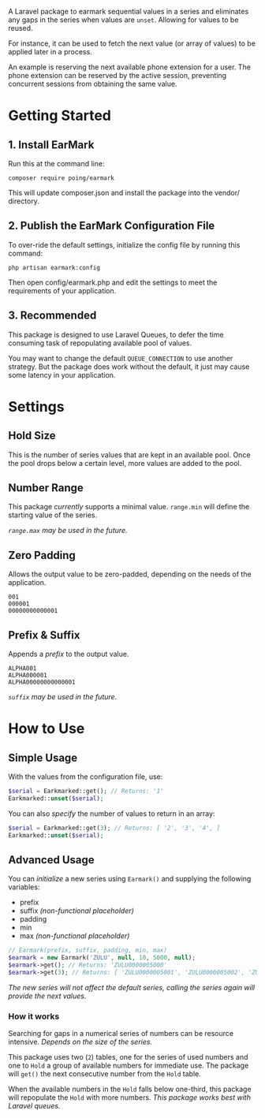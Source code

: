 A Laravel package to earmark sequential values in a series and eliminates any gaps in the series when values are `unset`.  Allowing for values to be reused.

For instance, it can be used to fetch the next value (or array of values) to be applied later in a process.  

An example is reserving the next available phone extension for a user.  The phone extension can be reserved by the active session, preventing concurrent sessions from obtaining the same value.

# Getting Started

## 1. Install EarMark

Run this at the command line:

```
composer require poing/earmark
```

This will update composer.json and install the package into the vendor/ directory.

## 2. Publish the EarMark Configuration File

To over-ride the default settings, initialize the config file by running this command:

```
php artisan earmark:config
```

Then open config/earmark.php and edit the settings to meet the requirements of your application.

## 3. Recommended

This package is designed to use Laravel Queues, to defer the time consuming task of repopulating available pool of values.

You may want to change the default `QUEUE_CONNECTION` to use another strategy.  But the package does work without the default, it just may cause some latency in your application.

# Settings

## Hold Size

This is the number of series values that are kept in an available pool.  Once the pool drops below a certain level, more values are added to the pool.

## Number Range

This package *currently* supports a minimal value.  `range.min` will define the starting value of the series.

*`range.max` may be used in the future.*

## Zero Padding

Allows the output value to be zero-padded, depending on the needs of the application.

```
001
000001
00000000000001
```

## Prefix & Suffix

Appends a *prefix* to the output value.

```
ALPHA001
ALPHA000001
ALPHA00000000000001
```

*`suffix` may be used in the future.*


# How to Use

## Simple Usage

With the values from the configuration file, use:

```php
$serial = Earkmarked::get(); // Returns: '1'
Earkmarked::unset($serial);
```

You can also *specify* the number of values to return in an array:

```php
$serial = Earkmarked::get(3); // Returns: [ '2', '3', '4', ]
Earkmarked::unset($serial);
```

## Advanced Usage

You can *initialize* a new series using `Earmark()` and supplying the following variables:

* prefix
* suffix *(non-functional placeholder)*
* padding
* min
* max *(non-functional placeholder)*

```php
// Earmark(prefix, suffix, padding, min, max)
$earmark = new Earmark('ZULU', null, 10, 5000, null);
$earmark->get(); // Returns: 'ZULU0000005000'
$earmark->get(3); // Returns: [ 'ZULU0000005001', 'ZULU0000005002', 'ZULU0000005003', ]
```

*The new series will not affect the default series, calling the series again will provide the next values.*

### How it works

Searching for gaps in a numerical series of numbers can be resource intensive.  *Depends on the size of the series.*  

This package uses two (`2`) tables, one for the series of used numbers and one to `Hold` a group of available numbers for immediate use.  The package will `get()` the next consecutive number from the `Hold` table.

When the available numbers in the `Hold` falls below one-third, this package will repopulate the `Hold` with more numbers.  *This package works best with Laravel queues.*